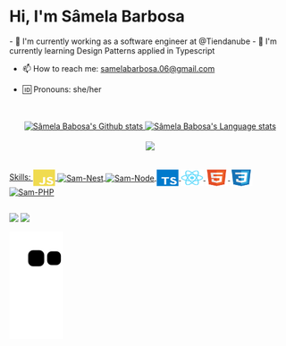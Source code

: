 <h1>Hi, I'm Sâmela Barbosa</h1>
- 🔭 I'm currently working as a software engineer at @Tiendanube
- 🌱 I'm currently learning Design Patterns applied in Typescript


- 📫 How to reach me: samelabarbosa.06@gmail.com

- 🆔 Pronouns: she/her
<br>
<br>
<div>
  <div align="center">
    
  <a href="https://github.com/SamStarlling">

  <img height=200 width=50% src="https://readme-stats-by-8lmks4fxz-samstarlling.vercel.app/api?username=SamStarlling&show_icons=true&count_private=true&hide_border=true&include_all_commits=true&role=OWNER,COLLABORATOR&theme=dracula" alt="Sâmela Babosa's Github stats" />
  <img height=200 width=40% src="https://readme-stats-by-8lmks4fxz-samstarlling.vercel.app//api/top-langs?username=SamStarlling&theme=dracula&layout=compact&langs_count=10&hide_border=true&role=OWNER,COLLABORATOR&count_private=true" alt="Sâmela Babosa's Language stats" />
  <br>
  <br>
  <img align="center" height="180em" src="https://streak-stats.demolab.com?user=SamStarlling&theme=dark&date_format=M%20j%5B%2C%20Y%5D">
  </div>
  <br>
</ div>
 
  
<div style="display: inline_block"><br>
  <text>Skills: </text>
  <img align="center" alt="Sam-Js" height="30" width="40" src="https://raw.githubusercontent.com/devicons/devicon/master/icons/javascript/javascript-plain.svg">
  <img align="center" alt="Sam-Nest" height="30" width="40" src="https://cdn.jsdelivr.net/gh/devicons/devicon/icons/nestjs/nestjs-plain.svg" />
  <img align="center" alt="Sam-Node" height="30" width="40" src="https://cdn.jsdelivr.net/gh/devicons/devicon/icons/nodejs/nodejs-original.svg" />
  <img align="center" alt="Sam-Ts" height="30" width="40" src="https://raw.githubusercontent.com/devicons/devicon/master/icons/typescript/typescript-plain.svg">
  <img align="center" alt="Sam-React" height="30" width="40" src="https://raw.githubusercontent.com/devicons/devicon/master/icons/react/react-original.svg">
  <img align="center" alt="Sam-HTML" height="30" width="40" src="https://raw.githubusercontent.com/devicons/devicon/master/icons/html5/html5-original.svg">
  <img align="center" alt="Sam-CSS" height="30" width="40" src="https://raw.githubusercontent.com/devicons/devicon/master/icons/css3/css3-original.svg">
  <img align="center" alt="Sam-PHP" height="30" width="40" src="https://cdn.jsdelivr.net/gh/devicons/devicon/icons/php/php-plain.svg" />          
</div>
  
  <h2></h2>
  
<div>
  <a href="https://www.linkedin.com/in/samela-developer/" target="_blank"><img src="https://img.shields.io/badge/-LinkedIn-%230077B5?style=for-the-badge&logo=linkedin&logoColor=white" target="_blank"></a>
  <a href = "mailto:samelabarbosa.06@gmail.com"><img src="https://img.shields.io/badge/-Gmail-%23333?style=for-the-badge&logo=gmail&logoColor=white" target="_blank"></a>
</div>
  
  ![Snake animation](https://github.com/SamStarlling/SamStarlling/blob/output/github-contribution-grid-snake.svg)

